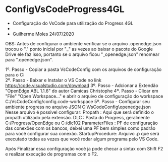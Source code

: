 # ConfigVsCodeProgress4GL
* Configuração do VsCode para utilização do Progress 4GL
*
* Guilherme Moles 24/07/2020


OBS: Antes de configurar o ambiente verificar se o arquivo .openedge.json trocou o "." ponto inicial por "_" 
as vezes ao baixar o pacote do Google Drive ele faz isso, portanto se o arquivo ficou "_openedge.json" renomear para 
".openedge.json".

1º. Passo - Copiar a pasta VsCodeConfig com os arquivos de configuração para o C:\
2º. Passo - Baixar e Instalar o VS Code no link https://code.visualstudio.com/download
3º. Passo - Adcionar a Extendão "OpenEdge ABL 1.1.6" do autor Camicas Christophe
4º. Passo - Clicar em "File" "Open Workspace..." e abrir o arquivo de configuração do 
            workspace C:/VsCodeConfig/config.code-workspace
5º. Passo - Configurar seu ambiente progress no arquivo JSON C:\VsCodeConfig\openedge.json
            Nesse arquivo é possivel configurar:
			Propath         : Aqui que será definido o propath utilizado pela extensão.
			DLC				      : Pasta do Progress, geralmente C:/Progress/OpenEdge ou C:/dlc102
			ParameterFiles 	: PF de configuração das conexões com os bancos, deixei uma PF
                        bem simples como padrão para você configurar sua conexão.
                        StartupProcedure: Arquivo .p que será executado todas as vezes que você rodar
                        algum programa pelo VS Code.

Após Finalizar essa configuração você ja pode checar a sintax com Shift F2 e realizar execução de programas com o F2.

